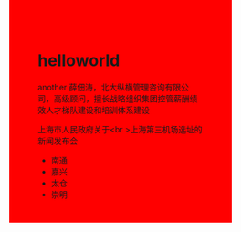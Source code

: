 # helloworld
another
薛佃涛，北大纵横管理咨询有限公司，高级顾问，擅长战略组织集团控管薪酬绩效人才梯队建设和培训体系建设
<head>
<style type="text/css">
 
</style>
</head>
<body style="background-color:red; width:290px; height:290px;">

上海市人民政府关于<br \>上海第三机场选址的新闻发布会
</body>
<ul>
<li>南通</li>
<li>嘉兴</li>
<li>太仓</li>
<li>崇明</li>
</ul>
